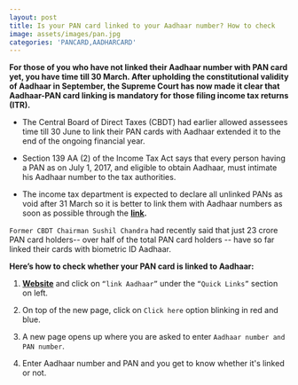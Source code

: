 ```yaml
---
layout: post
title: Is your PAN card linked to your Aadhaar number? How to check
image: assets/images/pan.jpg
categories: 'PANCARD,AADHARCARD'
---
```

**For those of you who have not linked their Aadhaar number with PAN card yet, you have time till 30 March. After upholding the constitutional validity of Aadhaar in September, the Supreme Court has now made it clear that Aadhaar-PAN card linking is mandatory for those filing income tax returns (ITR).**
* The Central Board of Direct Taxes (CBDT) had earlier allowed assessees time till 30 June to link their PAN cards with Aadhaar extended it to the end of the ongoing financial year.

* Section 139 AA (2) of the Income Tax Act says that every person having a PAN as on July 1, 2017, and eligible to obtain Aadhaar, must intimate his Aadhaar number to the tax authorities.

* The income tax department is expected to declare all unlinked PANs as void after 31 March so it is better to link them with Aadhaar numbers as soon as possible through the **[link](https://www.incometaxindiaefiling.gov.in).**

`Former CBDT Chairman Sushil Chandra` had recently said that just 23 crore PAN card holders-- over half of the total PAN card holders -- have so far linked their cards with biometric ID Aadhaar.

**Here’s how to check whether your PAN card is linked to Aadhaar:**

1) **[Website](https://www.incometaxindiaefiling.gov.in)** and click on `“link Aadhaar”` under the `“Quick Links”` section on left.

2) On top of the new page, click on `Click here` option blinking in red and blue.

3) A new page opens up where you are asked to enter `Aadhaar number and PAN number`.

4) Enter Aadhaar number and PAN and you get to know whether it's linked or not.


